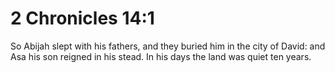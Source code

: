 # 2 Chronicles 14:1

So Abijah slept with his fathers, and they buried him in the city of David: and Asa his son reigned in his stead. In his days the land was quiet ten years.
